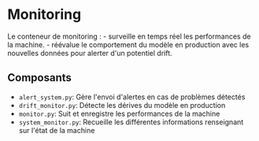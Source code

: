 # Monitoring

Le conteneur de monitoring :
    - surveille en temps réel les performances de la machine.
    - réévalue le comportement du modèle en production avec les nouvelles données pour alerter d'un potentiel drift.

## Composants

- `alert_system.py`: Gère l'envoi d'alertes en cas de problèmes détectés
- `drift_monitor.py`: Détecte les dérives du modèle en production
- `monitor.py`: Suit et enregistre les performances de la machine
- `system_monitor.py`: Recueille les différentes informations renseignant sur l'état de la machine

